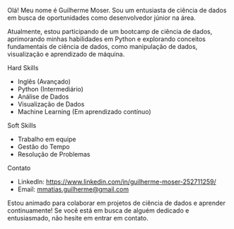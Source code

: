 Olá! Meu nome é Guilherme Moser. Sou um entusiasta de ciência de dados em busca de oportunidades como desenvolvedor júnior na área.

Atualmente, estou participando de um bootcamp de ciência de dados, aprimorando minhas habilidades em Python e explorando conceitos fundamentais de ciência de dados, como manipulação de dados, visualização e aprendizado de máquina.

Hard Skills
- Inglês (Avançado)
- Python (Intermediário)
- Análise de Dados
- Visualização de Dados
- Machine Learning (Em aprendizado contínuo)

Soft Skills
- Trabalho em equipe
- Gestão do Tempo
- Resolução de Problemas

Contato
- LinkedIn: https://www.linkedin.com/in/guilherme-moser-252711259/
- Email: mmatias.guilherme@gmail.com

Estou animado para colaborar em projetos de ciência de dados e aprender continuamente! Se você está em busca de alguém dedicado e entusiasmado, não hesite em entrar em contato.
